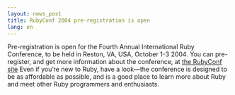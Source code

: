 ```yaml
---
layout: news_post
title: RubyConf 2004 pre-registration is open
lang: en
---
```


Pre-registration is open for the Fourth Annual International Ruby
Conference, to be held in Reston, VA, <span class="caps">USA</span>,
October 1-3 2004. You can pre-register, and get more information about
the conference, at [the RubyConf site][1] Even if you’re new to Ruby,
have a look—the conference is designed to be as affordable as possible,
and is a good place to learn more about Ruby and meet other Ruby
programmers and enthusiasts.

[1]: http://www.rubycentral.org/conference 

